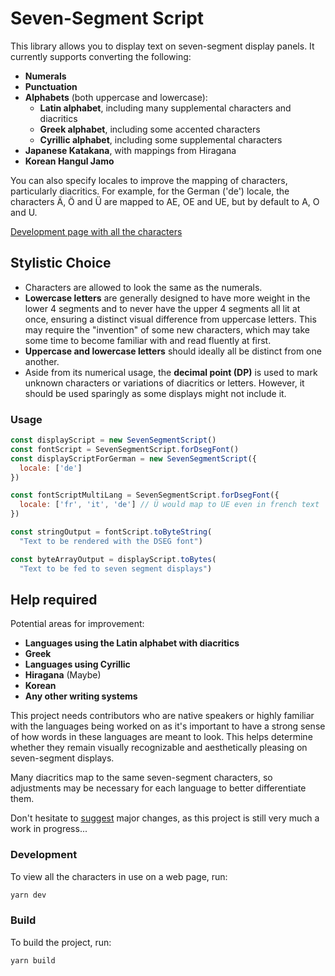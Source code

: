 # Seven-Segment Script

This library allows you to display text on seven-segment display panels.
It currently supports converting the following:
- **Numerals**
- **Punctuation**
- **Alphabets** (both uppercase and lowercase):
  - **Latin alphabet**, including many supplemental characters and diacritics
  - **Greek alphabet**, including some accented characters
  - **Cyrillic alphabet**, including some supplemental characters
- **Japanese Katakana**, with mappings from Hiragana
- **Korean Hangul Jamo**

You can also specify locales to improve the mapping of characters,
particularly diacritics.
For example, for the German ('de') locale, the characters Ä, Ö and Ü
are mapped to AE, OE and UE, but by default to A, O and U.

[Development page with all the characters](https://2sh.github.io/seven-segment-script/)

## Stylistic Choice
- Characters are allowed to look the same as the numerals.
- **Lowercase letters** are generally designed to have more weight in
  the lower 4 segments and to never have the upper 4 segments all lit
  at once,
  ensuring a distinct visual difference from uppercase letters.
  This may require the "invention" of some new characters, which may take
  some time to become familiar with and read fluently at first.
- **Uppercase and lowercase letters** should ideally all be distinct
  from one another.
- Aside from its numerical usage, the **decimal point (DP)**
  is used to mark unknown characters or variations of diacritics or letters.
  However, it should be used sparingly as some displays might not
  include it.

### Usage

```js
const displayScript = new SevenSegmentScript()
const fontScript = SevenSegmentScript.forDsegFont()
const displayScriptForGerman = new SevenSegmentScript({
  locale: ['de']
})

const fontScriptMultiLang = SevenSegmentScript.forDsegFont({
  locale: ['fr', 'it', 'de'] // Ü would map to UE even in french text
})

const stringOutput = fontScript.toByteString(
  "Text to be rendered with the DSEG font")

const byteArrayOutput = displayScript.toBytes(
  "Text to be fed to seven segment displays")
```

## Help required
Potential areas for improvement:
  - **Languages using the Latin alphabet with diacritics**
  - **Greek**
  - **Languages using Cyrillic**
  - **Hiragana** (Maybe)
  - **Korean**
  - **Any other writing systems**

This project needs contributors who are native speakers or highly
familiar with the languages being worked on as it's important to have a strong sense of how words in these languages are meant to look.
This helps determine whether they remain visually recognizable and
aesthetically pleasing on seven-segment displays.

Many diacritics map to the same seven-segment characters, so adjustments
may be necessary for each language to better differentiate them.

Don't hesitate to [suggest](https://github.com/2sh/seven-segment-script/discussions) major changes, as this project is still very
much a work in progress...

### Development

To view all the characters in use on a web page, run:
```sh
yarn dev
```

### Build

To build the project, run:
```sh
yarn build
```
